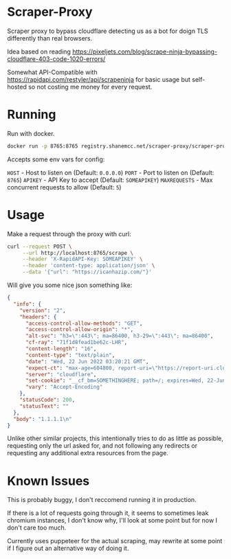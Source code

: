 # Scraper-Proxy

Scraper proxy to bypass cloudflare detecting us as a bot for doign TLS differently than real browsers.

Idea based on reading https://pixeljets.com/blog/scrape-ninja-bypassing-cloudflare-403-code-1020-errors/

Somewhat API-Compatible with https://rapidapi.com/restyler/api/scrapeninja for basic usage but self-hosted so not costing me money for every request.

# Running

Run with docker.

```bash
docker run -p 8765:8765 registry.shanemcc.net/scraper-proxy/scraper-proxy
```

Accepts some env vars for config:

`HOST` - Host to listen on (Default: `0.0.0.0`)
`PORT` - Port to listen on (Default: `8765`)
`APIKEY` - API Key to accept (Default: `SOMEAPIKEY`)
`MAXREQUESTS` - Max concurrent requests to allow (Default: `5`)

# Usage

Make a request through the proxy with curl:

```bash
curl --request POST \
     --url http://localhost:8765/scrape \
     --header 'X-RapidAPI-Key: SOMEAPIKEY' \
     --header 'content-type: application/json' \
     --data '{"url": "https://icanhazip.com/"}'
```

Will give you some nice json something like:

```json
{
  "info": {
    "version": "2",
    "headers": {
      "access-control-allow-methods": "GET",
      "access-control-allow-origin": "*",
      "alt-svc": "h3=\":443\"; ma=86400, h3-29=\":443\"; ma=86400",
      "cf-ray": "71f1d8fead1be62c-LHR",
      "content-length": "16",
      "content-type": "text/plain",
      "date": "Wed, 22 Jun 2022 03:20:21 GMT",
      "expect-ct": "max-age=604800, report-uri=\"https://report-uri.cloudflare.com/cdn-cgi/beacon/expect-ct\"",
      "server": "cloudflare",
      "set-cookie": "__cf_bm=SOMETHINGHERE; path=/; expires=Wed, 22-Jun-22 03:50:21 GMT; domain=.icanhazip.com; HttpOnly; Secure; SameSite=None",
      "vary": "Accept-Encoding"
    },
    "statusCode": 200,
    "statusText": ""
  },
  "body": "1.1.1.1\n"
}
```

Unlike other similar projects, this intentionally tries to do as little as possible, requesting only the url asked for, and not following any redirects or requesting any additional extra resources from the page.

# Known Issues

This is probably buggy, I don't reccomend running it in production.

If there is a lot of requests going through it, it seems to sometimes leak chromium instances, I don't know why, I'll look at some point but for now I don't care too much.

Currently uses puppeteer for the actual scraping, may rewrite at some point if I figure out an alternative way of doing it.

